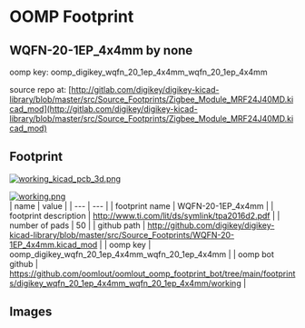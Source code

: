 # OOMP Footprint  
## WQFN-20-1EP_4x4mm  by none  
  
oomp key: oomp_digikey_wqfn_20_1ep_4x4mm_wqfn_20_1ep_4x4mm  
  
source repo at: [http://gitlab.com/digikey/digikey-kicad-library/blob/master/src/Source_Footprints/Zigbee_Module_MRF24J40MD.kicad_mod](http://gitlab.com/digikey/digikey-kicad-library/blob/master/src/Source_Footprints/Zigbee_Module_MRF24J40MD.kicad_mod)  
## Footprint  
  
[![working_kicad_pcb_3d.png](working_kicad_pcb_3d_600.png)](working_kicad_pcb_3d.png)  
  
[![working.png](working_600.png)](working.png)  
| name | value | 
| --- | --- | 
| footprint name | WQFN-20-1EP_4x4mm | 
| footprint description | http://www.ti.com/lit/ds/symlink/tpa2016d2.pdf | 
| number of pads | 50 | 
| github path | http://github.com/digikey/digikey-kicad-library/blob/master/src/Source_Footprints/WQFN-20-1EP_4x4mm.kicad_mod | 
| oomp key | oomp_digikey_wqfn_20_1ep_4x4mm_wqfn_20_1ep_4x4mm | 
| oomp bot github | https://github.com/oomlout/oomlout_oomp_footprint_bot/tree/main/footprints/digikey_wqfn_20_1ep_4x4mm_wqfn_20_1ep_4x4mm/working | 
## Images  
